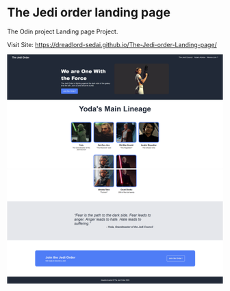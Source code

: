 # The Jedi order landing page

The Odin project Landing page Project.

Visit Site: https://dreadlord-sedai.github.io/The-Jedi-order-Landing-page/

![Homepage](screenshot1.png)
![Homepage](screenshot2.png)
